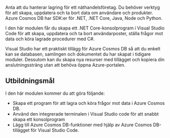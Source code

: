Anta att du hanterar lagring för ett näthandelsföretag. Du behöver verktyg för att skapa, uppdatera och ta bort data om användare och produkter. Azure Cosmos DB har SDK:er för .NET, .NET Core, Java, Node och Python.

I den här modulen får du skapa ett .NET Core-konsolprogram i Visual Studio Code för att skapa, uppdatera och ta bort användarposter, ställa frågor mot data och köra lagrade procedurer med C#.

Visual Studio har ett praktiskt tillägg för Azure Cosmos DB så att du enkelt kan se databasen, samlingen och dokumentet du har skapat i tidigare moduler. Dessutom kan du skapa nya resurser med tillägget och kopiera din anslutningssträng utan att behöva öppna Azure-portalen.

## <a name="learning-objectives"></a>Utbildningsmål

I den här modulen kommer du att göra följande:  

- Skapa ett program för att lagra och köra frågor mot data i Azure Cosmos DB.
- Använd den integrerade terminalen i Visual Studio code för att snabbt skapa ett konsolprogram
- Lägg till Azure Cosmos DB-funktioner med hjälp av Azure Cosmos DB-tillägget för Visual Studio Code.